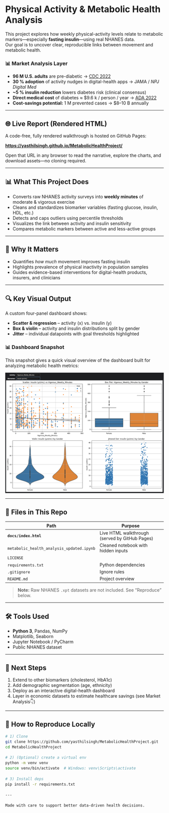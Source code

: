 # Physical Activity & Metabolic Health Analysis

This project explores how weekly physical-activity levels relate to metabolic markers—especially **fasting insulin**—using real NHANES data.  
Our goal is to uncover clear, reproducible links between movement and metabolic health.

### 📊 Market Analysis Layer

* **96 M U.S. adults** are pre-diabetic  → [CDC 2022](https://www.cdc.gov/diabetes/data/statistics-report/index.html)  
* **30 % adoption** of activity nudges in digital-health apps  → JAMA / *NPJ Digital Med*  
* **~5 % insulin reduction** lowers diabetes risk (clinical consensus)  
* **Direct medical cost** of diabetes ≈ \$9.6 k / person / year  → [ADA 2022](https://diabetesjournals.org/care/article/46/4/454/148746)  
* **Cost-savings potential:** 1 M prevented cases → \$8–10 B annually
---

## 🌐 Live Report (Rendered HTML)

A code-free, fully rendered walkthrough is hosted on GitHub Pages:

**https://yasthilsingh.github.io/MetabolicHealthProject/**

Open that URL in any browser to read the narrative, explore the charts, and download assets—no cloning required.

---

## 📊 What This Project Does

* Converts raw NHANES activity surveys into **weekly minutes** of moderate & vigorous exercise  
* Cleans and standardizes biomarker variables (fasting glucose, insulin, HDL, etc.)  
* Detects and caps outliers using percentile thresholds  
* Visualizes the link between activity and insulin sensitivity  
* Compares metabolic markers between active and less-active groups

---

## 🧠 Why It Matters

* Quantifies *how much* movement improves fasting insulin  
* Highlights prevalence of physical inactivity in population samples  
* Guides evidence-based interventions for digital-health products, insurers, and clinicians  

---

## 🔍 Key Visual Output

A custom four-panel dashboard shows:

* **Scatter & regression** – activity (x) vs. insulin (y)  
* **Box & violin** – activity and insulin distributions split by gender  
* **Jitter** – individual datapoints with goal thresholds highlighted

### 📊 Dashboard Snapshot

This snapshot gives a quick visual overview of the dashboard built for analyzing metabolic health metrics:

![Dashboard Overview](images/dashboard.png)

---

## 📁 Files in This Repo

| Path | Purpose |
|------|---------|
| **`docs/index.html`** | Live HTML walkthrough (served by GitHub Pages) |
| `metabolic_health_analysis_updated.ipynb` | Cleaned notebook with hidden inputs |
| `LICENSE` |
| `requirements.txt` | Python dependencies |
| `.gitignore` | Ignore rules |
| `README.md` | Project overview |

> **Note:** Raw NHANES `.xpt` datasets are not included. See “Reproduce” below.

---

## 🛠 Tools Used

* **Python 3**, Pandas, NumPy  
* Matplotlib, Seaborn  
* Jupyter Notebook / PyCharm  
* Public NHANES dataset  

---

## 🧭 Next Steps

1. Extend to other biomarkers (cholesterol, HbA1c)  
2. Add demographic segmentation (age, ethnicity)  
3. Deploy as an interactive digital-health dashboard  
4. Layer in economic datasets to estimate healthcare savings (see Market Analysis👇)

---

## 🧪 How to Reproduce Locally

```bash
# 1) Clone
git clone https://github.com/yasthilsingh/MetabolicHealthProject.git
cd MetabolicHealthProject

# 2) (Optional) create a virtual env
python -m venv venv
source venv/bin/activate  # Windows: venv\Scripts\activate

# 3) Install deps
pip install -r requirements.txt

---

Made with care to support better data-driven health decisions.

